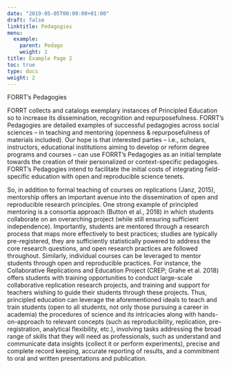 ```yaml
---
date: "2019-05-05T00:00:00+01:00"
draft: false
linktitle: Pedagogies
menu:
  example:
    parent: Pedago
    weight: 2
title: Example Page 2
toc: true
type: docs
weight: 2
---
```


FORRT’s Pedagogies

FORRT collects and catalogs exemplary instances of Principled Education so to increase its dissemination, recognition and repurposefulness. FORRT’s Pedagogies are detailed examples of successful pedagogies across social sciences – in teaching and mentoring (openness & repurposefulness of materials included). Our hope is that interested parties – i.e., scholars, instructors, educational institutions aiming to develop or reform degree programs and courses – can use FORRT’s Pedagogies as an initial template towards the creation of their personalized or context-specific pedagogies. FORRT’s Pedagogies intend to facilitate the initial costs of integrating field-specific education with open and reproducible science tenets.

So, in addition to formal teaching of courses on replications (Janz, 2015), mentorship offers an important avenue into the dissemination of open and reproducible research principles. One strong example of principled mentoring is a consortia approach (Button et al., 2018) in which students collaborate on an overarching project (while still ensuring sufficient independence). Importantly, students are mentored through a research process that maps more effectively to best practices; studies are typically pre-registered, they are sufficiently statistically powered to address the core research questions, and open research practices are followed throughout. Similarly, individual courses can be leveraged to mentor students through open and reproducible practices. For instance, the Collaborative Replications and Education Project (CREP; Grahe et al. 2018) offers students with training opportunities to conduct large-scale collaborative replication research projects, and training and support for teachers wishing to guide their students through these projects. Thus, principled education can leverage the aforementioned ideals to teach and train students (open to all students, not only those pursuing a career in academia) the procedures of science and its intricacies along with hands-on-approach to relevant concepts (such as reproducibility, replication, pre-registration, analytical flexibility, etc.), involving tasks addressing the broad range of skills that they will need as professionals, such as understand and communicate data insights (collect it or perform experiments), precise and complete record keeping, accurate reporting of results, and a commitment to oral and written presentations and publication.
